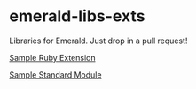 # emerald-libs-exts

Libraries for Emerald. Just drop in a pull request!

[Sample Ruby Extension](hello_world_ruby.rb)

[Sample Standard Module](hello_world_emerald.em)